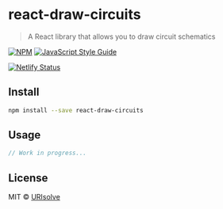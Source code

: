 # react-draw-circuits

> A React library that allows you to draw circuit schematics

[![NPM](https://img.shields.io/npm/v/react-draw-circuits.svg)](https://www.npmjs.com/package/react-draw-circuits) [![JavaScript Style Guide](https://img.shields.io/badge/code_style-standard-brightgreen.svg)](https://standardjs.com)

[![Netlify Status](https://api.netlify.com/api/v1/badges/4b893982-6105-499c-971e-a42eb0797b37/deploy-status)](https://app.netlify.com/sites/react-draw-circuits/deploys)

## Install

```bash
npm install --save react-draw-circuits
```

## Usage

```jsx
// Work in progress...
```

## License

MIT © [URIsolve](https://urisolve.pt/app/)
